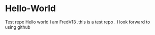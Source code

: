 # Hello-World
Test repo
 Hello world I am FredV13 .this is a test repo . I look forward to using github
